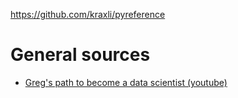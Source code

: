 


https://github.com/kraxli/pyreference


# General sources

- [Greg's path to become a data scientist (youtube)](https://www.youtube.com/playlist?list=PLKYEe2WisBTECZ8mZCfFxzrBBuGrS1Gfu)
